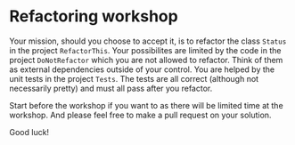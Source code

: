 # Refactoring workshop
Your mission, should you choose to accept it, is to refactor the class <code>Status</code> in the project <code>RefactorThis</code>.  Your possibilites are limited by the code in the project <code>DoNotRefactor</code> which you are not allowed to refactor.  Think of them as external dependencies outside of your control.  You are helped by the unit tests in the project <code>Tests</code>.  The tests are all correct (although not necessarily pretty) and must all pass after you refactor.  
  
Start before the workshop if you want to as there will be limited time at the workshop.  And please feel free to make a pull request on your solution.  
  
Good luck!
  
